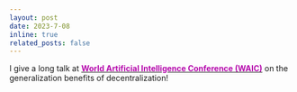 ```yaml
---
layout: post
date: 2023-7-08
inline: true
related_posts: false
---
```


I give a long talk at [<span style="font-weight: bold; color: #B509AC;">World Artificial Intelligence Conference (WAIC)</span>](https://www.worldaic.com.cn/profile) on the generalization benefits of decentralization!
